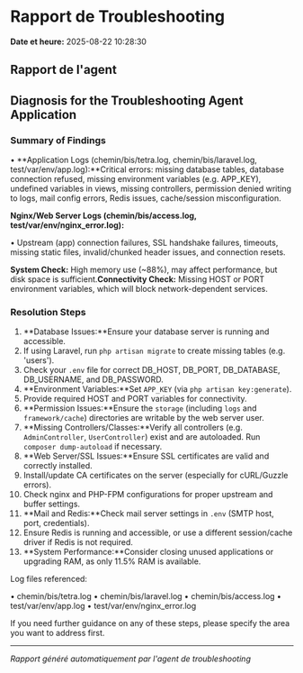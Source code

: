 # Rapport de Troubleshooting

**Date et heure:** 2025-08-22 10:28:30

## Rapport de l'agent

## Diagnosis for the Troubleshooting Agent Application

### Summary of Findings

• **Application Logs (chemin/bis/tetra.log, chemin/bis/laravel.log, test/var/env/app.log):**Critical errors: missing database tables, database connection refused, missing environment variables (e.g. APP_KEY), undefined variables in views, missing controllers, permission denied writing to logs, mail config errors, Redis issues, cache/session misconfiguration.

**Nginx/Web Server Logs (chemin/bis/access.log, test/var/env/nginx_error.log):**

• Upstream (app) connection failures, SSL handshake failures, timeouts, missing static files, invalid/chunked header issues, and connection resets.

**System Check:** High memory use (~88%), may affect performance, but disk space is sufficient.**Connectivity Check:** Missing HOST or PORT environment variables, which will block network-dependent services.

### Resolution Steps

1. **Database Issues:**Ensure your database server is running and accessible.
2. If using Laravel, run `php artisan migrate` to create missing tables (e.g. 'users').
3. Check your `.env` file for correct DB_HOST, DB_PORT, DB_DATABASE, DB_USERNAME, and DB_PASSWORD.
4. **Environment Variables:**Set `APP_KEY` (via `php artisan key:generate`).
5. Provide required HOST and PORT variables for connectivity.
6. **Permission Issues:**Ensure the `storage` (including `logs` and `framework/cache`) directories are writable by the web server user.
7. **Missing Controllers/Classes:**Verify all controllers (e.g. `AdminController`, `UserController`) exist and are autoloaded. Run `composer dump-autoload` if necessary.
8. **Web Server/SSL Issues:**Ensure SSL certificates are valid and correctly installed.
9. Install/update CA certificates on the server (especially for cURL/Guzzle errors).
10. Check nginx and PHP-FPM configurations for proper upstream and buffer settings.
11. **Mail and Redis:**Check mail server settings in `.env` (SMTP host, port, credentials).
12. Ensure Redis is running and accessible, or use a different session/cache driver if Redis is not required.
13. **System Performance:**Consider closing unused applications or upgrading RAM, as only 11.5% RAM is available.

Log files referenced:

• chemin/bis/tetra.log
• chemin/bis/laravel.log
• chemin/bis/access.log
• test/var/env/app.log
• test/var/env/nginx_error.log

If you need further guidance on any of these steps, please specify the area you want to address first.

---
*Rapport généré automatiquement par l'agent de troubleshooting*
